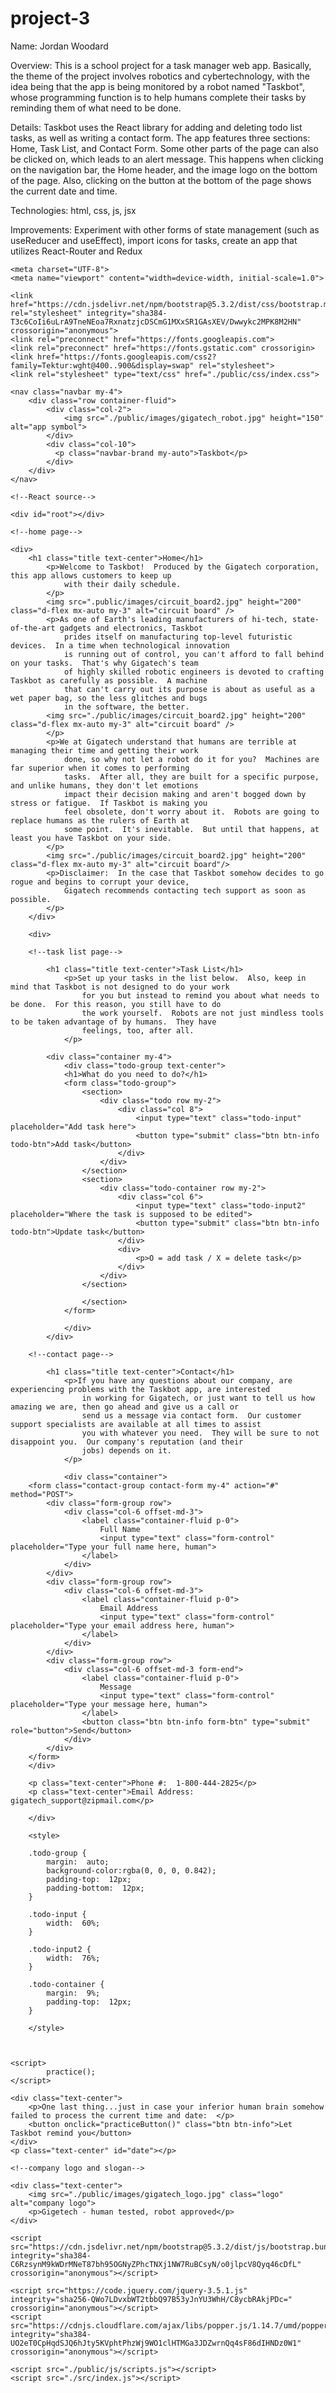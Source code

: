 # project-3

Name: Jordan Woodard

Overview: This is a school project for a task manager web app. Basically, the theme of the project involves robotics and cybertechnology, with the idea being that the app is being monitored by a robot named "Taskbot", whose programming function is to help humans complete their tasks by reminding them of what need to be done.

Details: Taskbot uses the React library for adding and deleting todo list tasks, as well as writing a contact form. The app features three sections: Home, Task List, and Contact Form. Some other parts of the page can also be clicked on, which leads to an alert message. This happens when clicking on the navigation bar, the Home header, and the image logo on the bottom of the page. Also, clicking on the button at the bottom of the page shows the current date and time.

Technologies: html, css, js, jsx

Improvements: Experiment with other forms of state management (such as useReducer and useEffect), import icons for tasks, create an app that utilizes React-Router and Redux


<head>
    <title>Taskbot</title>

    <meta charset="UTF-8">
    <meta name="viewport" content="width=device-width, initial-scale=1.0">

    <link href="https://cdn.jsdelivr.net/npm/bootstrap@5.3.2/dist/css/bootstrap.min.css" rel="stylesheet" integrity="sha384-T3c6CoIi6uLrA9TneNEoa7RxnatzjcDSCmG1MXxSR1GAsXEV/Dwwykc2MPK8M2HN" crossorigin="anonymous">
    <link rel="preconnect" href="https://fonts.googleapis.com">
    <link rel="preconnect" href="https://fonts.gstatic.com" crossorigin>
    <link href="https://fonts.googleapis.com/css2?family=Tektur:wght@400..900&display=swap" rel="stylesheet">
    <link rel="stylesheet" type="text/css" href="./public/css/index.css">

</head>

<body>

<!--navigation bar-->

    <nav class="navbar my-4">
        <div class="row container-fluid">
            <div class="col-2">
                <img src="./public/images/gigatech_robot.jpg" height="150" alt="app symbol">
            </div>
            <div class="col-10">
              <p class="navbar-brand my-auto">Taskbot</p>
            </div>
        </div>
    </nav>

    <!--React source-->
    
    <div id="root"></div>



<!--What the app is supposed to look like (without the React code)-->
    
    <!--home page-->

    <div>
        <h1 class="title text-center">Home</h1>
            <p>Welcome to Taskbot!  Produced by the Gigatech corporation, this app allows customers to keep up 
                with their daily schedule.                
            </p>
            <img src=".public/images/circuit_board2.jpg" height="200" class="d-flex mx-auto my-3" alt="circuit board" />
            <p>As one of Earth's leading manufacturers of hi-tech, state-of-the-art gadgets and electronics, Taskbot
                prides itself on manufacturing top-level futuristic devices.  In a time when technological innovation 
                is running out of control, you can't afford to fall behind on your tasks.  That's why Gigatech's team 
                of highly skilled robotic engineers is devoted to crafting Taskbot as carefully as possible.  A machine 
                that can't carry out its purpose is about as useful as a wet paper bag, so the less glitches and bugs 
                in the software, the better.
            <img src="./public/images/circuit_board2.jpg" height="200" class="d-flex mx-auto my-3" alt="circuit board" />   
            </p>
            <p>We at Gigatech understand that humans are terrible at managing their time and getting their work 
                done, so why not let a robot do it for you?  Machines are far superior when it comes to performing 
                tasks.  After all, they are built for a specific purpose, and unlike humans, they don't let emotions
                impact their decision making and aren't bogged down by stress or fatigue.  If Taskbot is making you 
                feel obsolete, don't worry about it.  Robots are going to replace humans as the rulers of Earth at 
                some point.  It's inevitable.  But until that happens, at least you have Taskbot on your side.
            </p>
            <img src="./public/images/circuit_board2.jpg" height="200" class="d-flex mx-auto my-3" alt="circuit board"/> 
            <p>Disclaimer:  In the case that Taskbot somehow decides to go rogue and begins to corrupt your device, 
                Gigatech recommends contacting tech support as soon as possible.
            </p>
    	</div>

        <div>

        <!--task list page-->

            <h1 class="title text-center">Task List</h1>
                <p>Set up your tasks in the list below.  Also, keep in mind that Taskbot is not designed to do your work
                    for you but instead to remind you about what needs to be done.  For this reason, you still have to do
                    the work yourself.  Robots are not just mindless tools to be taken advantage of by humans.  They have 
                    feelings, too, after all.
                </p>

            <div class="container my-4">
                <div class="todo-group text-center">
                <h1>What do you need to do?</h1>
                <form class="todo-group">
                    <section>
                        <div class="todo row my-2">
                            <div class="col 8">
                                <input type="text" class="todo-input" placeholder="Add task here">
                                <button type="submit" class="btn btn-info todo-btn">Add task</button>
                            </div>
                        </div>
                    </section>
                    <section>
                        <div class="todo-container row my-2">
                            <div class="col 6">
                                <input type="text" class="todo-input2" placeholder="Where the task is supposed to be edited">
                                <button type="submit" class="btn btn-info todo-btn">Update task</button>
                            </div>
                            <div>
                                <p>O = add task / X = delete task</p>
                            </div>
                        </div>
                    </section>

                    </section>
                </form>

                </div>
            </div>

        <!--contact page-->
  
            <h1 class="title text-center">Contact</h1>
                <p>If you have any questions about our company, are experiencing problems with the Taskbot app, are interested 
                    in working for Gigatech, or just want to tell us how amazing we are, then go ahead and give us a call or 
                    send us a message via contact form.  Our customer support specialists are available at all times to assist 
                    you with whatever you need.  They will be sure to not disappoint you.  Our company's reputation (and their 
                    jobs) depends on it.
                </p>
    
                <div class="container">
        <form class="contact-group contact-form my-4" action="#" method="POST">
            <div class="form-group row">
                <div class="col-6 offset-md-3">
                    <label class="container-fluid p-0">
                        Full Name
                        <input type="text" class="form-control" placeholder="Type your full name here, human">                             
                    </label>
                </div>
            </div>
            <div class="form-group row">
                <div class="col-6 offset-md-3">
                    <label class="container-fluid p-0">
                        Email Address
                        <input type="text" class="form-control" placeholder="Type your email address here, human">                                              
                    </label>    
                </div>
            </div>
            <div class="form-group row">
                <div class="col-6 offset-md-3 form-end">
                    <label class="container-fluid p-0">
                        Message
                        <input type="text" class="form-control" placeholder="Type your message here, human">                  
                    </label>
                    <button class="btn btn-info form-btn" type="submit" role="button">Send</button>
                </div>
            </div>
        </form>
        </div>
        
        <p class="text-center">Phone #:  1-800-444-2825</p>
        <p class="text-center">Email Address:  gigatech_support@zipmail.com</p>
    
        </div>

        <style>

        .todo-group {
            margin:  auto;
            background-color:rgba(0, 0, 0, 0.842);
            padding-top:  12px;
            padding-bottom:  12px;
        }     
        
        .todo-input {
            width:  60%;
        }

        .todo-input2 {
            width:  76%;
        }

        .todo-container {
            margin:  9%;
            padding-top:  12px;
        }

        </style>



    <script>
            practice();
    </script>
    
    <div class="text-center">
        <p>One last thing...just in case your inferior human brain somehow failed to process the current time and date:  </p>
        <button onclick="practiceButton()" class="btn btn-info">Let Taskbot remind you</button>
    </div>
    <p class="text-center" id="date"></p>

    <!--company logo and slogan-->
    
    <div class="text-center">
        <img src="./public/images/gigatech_logo.jpg" class="logo" alt="company logo">
        <p>Gigetech - human tested, robot approved</p>
    </div>

    <script src="https://cdn.jsdelivr.net/npm/bootstrap@5.3.2/dist/js/bootstrap.bundle.min.js" integrity="sha384-C6RzsynM9kWDrMNeT87bh95OGNyZPhcTNXj1NW7RuBCsyN/o0jlpcV8Qyq46cDfL" crossorigin="anonymous"></script>
    
    <script src="https://code.jquery.com/jquery-3.5.1.js" integrity="sha256-QWo7LDvxbWT2tbbQ97B53yJnYU3WhH/C8ycbRAkjPDc=" crossorigin="anonymous"></script>
    <script src="https://cdnjs.cloudflare.com/ajax/libs/popper.js/1.14.7/umd/popper.min.js" integrity="sha384-UO2eT0CpHqdSJQ6hJty5KVphtPhzWj9WO1clHTMGa3JDZwrnQq4sF86dIHNDz0W1" crossorigin="anonymous"></script>

    <script src="./public/js/scripts.js"></script>
    <script src="./src/index.js"></script>

</body>
